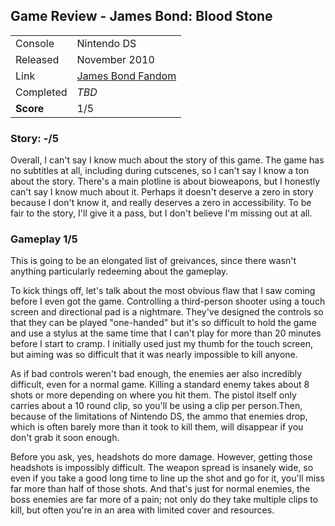 ## Game Review - James Bond: Blood Stone

| | |
|-|-|
|Console|Nintendo DS|
|Released|November 2010|
|Link|[James Bond Fandom](https://jamesbond.fandom.com/wiki/Blood_Stone)|
|Completed|_TBD_|
|**Score**|1/5|

### Story: -/5

Overall, I can't say I know much about the story of this game. The game has no subtitles at all, including during cutscenes, so I can't say I know a ton about the story.
There's a main plotline is about bioweapons, but I honestly can't say I know much about it.
Perhaps it doesn't deserve a zero in story because I don't know it, and really deserves a zero in accessibility.
To be fair to the story, I'll give it a pass, but I don't believe I'm missing out at all.

### Gameplay 1/5

This is going to be an elongated list of greivances, since there wasn't anything particularly redeeming about the gameplay.

To kick things off, let's talk about the most obvious flaw that I saw coming before I even got the game. Controlling a third-person shooter using a touch screen and directional pad is a nightmare. They've designed the controls so that they can be played "one-handed" but it's so difficult to hold the game and use a stylus at the same time that I can't play for more than 20 minutes before I start to cramp. I initially used just my thumb for the touch screen, but aiming was so difficult that it was nearly impossible to kill anyone.

As if bad controls weren't bad enough, the enemies aer also incredibly difficult, even for a normal game. Killing a standard enemy takes about 8 shots or more depending on where you hit them. The pistol itself only carries about a 10 round clip, so you'll be using a clip per person.Then, because of the limitations of Nintendo DS, the ammo that enemies drop, which is often barely more than it took to kill them, will disappear if you don't grab it soon enough.

Before you ask, yes, headshots do more damage. However, getting those headshots is impossibly difficult. The weapon spread is insanely wide, so even if you take a good long time to line up the shot and go for it, you'll miss far more than half of those shots. And that's just for normal enemies, the boss enemies are far more of a pain; not only do they take multiple clips to kill, but often you're in an area with limited cover and resources.
